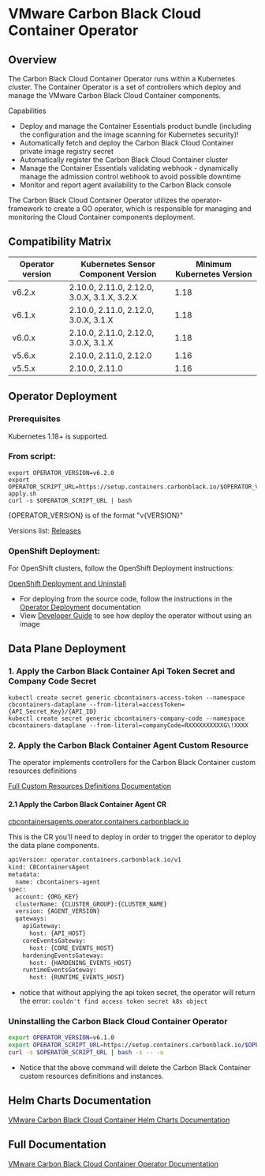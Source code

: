 # VMware Carbon Black Cloud Container Operator
## Overview 

The Carbon Black Cloud Container Operator runs within a Kubernetes cluster. The Container Operator is a set of controllers which deploy and manage the VMware Carbon Black Cloud Container components. 
 
 Capabilities
 * Deploy and manage the Container Essentials product bundle (including the configuration and the image scanning for Kubernetes security)!
 * Automatically fetch and deploy the Carbon Black Cloud Container private image registry secret
 * Automatically register the Carbon Black Cloud Container cluster
 * Manage the Container Essentials validating webhook - dynamically manage the admission control webhook to avoid possible downtime
 * Monitor and report agent availability to the Carbon Black console

The Carbon Black Cloud Container Operator utilizes the operator-framework to create a GO operator, which is responsible for managing and monitoring the Cloud Container components deployment. 

## Compatibility Matrix

| Operator version | Kubernetes Sensor Component Version         | Minimum Kubernetes Version |
|------------------|---------------------------------------------|----------------------------|
| v6.2.x           | 2.10.0, 2.11.0, 2.12.0, 3.0.X, 3.1.X, 3.2.X | 1.18                       |
| v6.1.x           | 2.10.0, 2.11.0, 2.12.0, 3.0.X, 3.1.X        | 1.18                       |
| v6.0.x           | 2.10.0, 2.11.0, 2.12.0, 3.0.X, 3.1.X        | 1.18                       |
| v5.6.x           | 2.10.0, 2.11.0, 2.12.0                      | 1.16                       |
| v5.5.x           | 2.10.0, 2.11.0                              | 1.16                       |

## Operator Deployment

### Prerequisites
Kubernetes 1.18+ is supported.

### From script:
```
export OPERATOR_VERSION=v6.2.0
export OPERATOR_SCRIPT_URL=https://setup.containers.carbonblack.io/$OPERATOR_VERSION/operator-apply.sh
curl -s $OPERATOR_SCRIPT_URL | bash
```

{OPERATOR_VERSION} is of the format "v{VERSION}"

Versions list: [Releases](https://github.com/octarinesec/octarine-operator/releases)

### OpenShift Deployment:
For OpenShift clusters, follow the OpenShift Deployment instructions:

[OpenShift Deployment and Uninstall](docs/OpenshiftDeployment.md)


* For deploying from the source code, follow the instructions in the [Operator Deployment](docs/OperatorDeployment.md) documentation
* View [Developer Guide](docs/developers.md) to see how deploy the operator without using an image

## Data Plane Deployment

### 1. Apply the Carbon Black Container Api Token Secret and Company Code Secret

```
kubectl create secret generic cbcontainers-access-token --namespace cbcontainers-dataplane --from-literal=accessToken={API_Secret_Key}/{API_ID}
kubectl create secret generic cbcontainers-company-code --namespace cbcontainers-dataplane --from-literal=companyCode=RXXXXXXXXXXG\!XXXX
```

### 2. Apply the Carbon Black Container Agent Custom Resource

The operator implements controllers for the Carbon Black Container custom resources definitions

[Full Custom Resources Definitions Documentation](docs/crds.md)

#### 2.1 Apply the Carbon Black Container Agent CR

<u>cbcontainersagents.operator.containers.carbonblack.io</u>

This is the CR you'll need to deploy in order to trigger the operator to deploy the data plane components.

```sh
apiVersion: operator.containers.carbonblack.io/v1
kind: CBContainersAgent
metadata:
  name: cbcontainers-agent
spec:
  account: {ORG_KEY}
  clusterName: {CLUSTER_GROUP}:{CLUSTER_NAME}
  version: {AGENT_VERSION}
  gateways:
    apiGateway:
      host: {API_HOST}
    coreEventsGateway:
      host: {CORE_EVENTS_HOST}
    hardeningEventsGateway:
      host: {HARDENING_EVENTS_HOST}
    runtimeEventsGateway:
      host: {RUNTIME_EVENTS_HOST}
```

* notice that without applying the api token secret, the operator will return the error:
`couldn't find access token secret k8s object`

### Uninstalling the Carbon Black Cloud Container Operator

```sh
export OPERATOR_VERSION=v6.1.0
export OPERATOR_SCRIPT_URL=https://setup.containers.carbonblack.io/$OPERATOR_VERSION/operator-apply.sh
curl -s $OPERATOR_SCRIPT_URL | bash -s -- -u 
```

* Notice that the above command will delete the Carbon Black Container custom resources definitions and instances.

## Helm Charts Documentation
[VMware Carbon Black Cloud Container Helm Charts Documentation](charts/README.md)

## Full Documentation
[VMware Carbon Black Cloud Container Operator Documentation](docs/Main.md)
